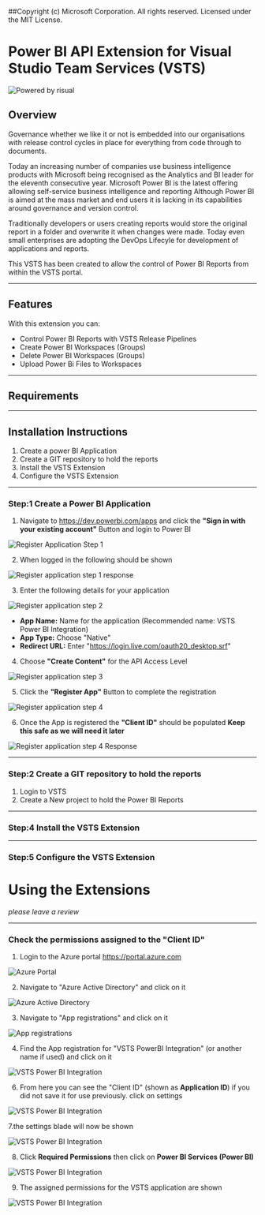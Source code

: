##Copyright (c) Microsoft Corporation. All rights reserved. Licensed under the MIT License.
# Power BI API Extension for Visual Studio Team Services (VSTS)
![Powered by risual](/images/Misc/PoweredByrisual-01.png)

## Overview
Governance whether we like it or not is embedded into our organisations with release control cycles in place for everything from code through to documents.
  
Today an increasing number of companies use business intelligence products with Microsoft being recognised as the Analytics and BI leader for the eleventh consecutive year.
Microsoft Power BI is the latest offering allowing self-service business intelligence and reporting
Although Power BI is aimed at the mass market and end users it is lacking in its capabilities around governance and version control.

Traditionally developers or users creating reports would store the original report in a folder and overwrite it when changes were made.  Today even small enterprises are adopting the DevOps Lifecyle for development of applications and reports.

This VSTS has been created to allow the control of Power BI Reports from within the VSTS portal.
***

## Features
With this extension you can:
* Control Power BI Reports with VSTS Release Pipelines
* Create Power BI Workspaces (Groups)
* Delete Power BI Workspaces (Groups)
* Upload Power Bi Files to Workspaces
***

## Requirements

***

## Installation Instructions
1. Create a power BI Application
2. Create a GIT repository to hold the reports
4. Install the VSTS Extension
5. Configure the VSTS Extension
***

### Step:1 Create a Power BI Application
1. Navigate to https://dev.powerbi.com/apps and click the **"Sign in with your existing account"** Button and login to Power BI

![Register Application Step 1](/images/RegisterApplication/RegisterApplication1.png)

2. When logged in the following should be shown

![Register application step 1 response](/images/RegisterApplication/RegisterApplication2.png)

3. Enter the following details for your application

![Register application step 2](/images/RegisterApplication/RegisterApplication3.png)
* **App Name:** Name for the application (Recommended name: VSTS Power BI Integration)
* **App Type:** Choose "Native"
* **Redirect URL:** Enter "https://login.live.com/oauth20_desktop.srf"

4. Choose **"Create Content"** for the API Access Level

![Register application step 3](/images/RegisterApplication4.png)

5. Click the **"Register App"** Button to complete the registration

![Register application step 4](/images/RegisterApplication/RegisterApplication5.png)

6. Once the App is registered the **"Client ID"** should be populated __Keep this safe as we will need it later__

![Register application step 4 Response](/images/RegisterApplication/RegisterApplication6.png)
***

### Step:2 Create a GIT repository to hold the reports
1.	Login to VSTS
2.	Create a New project to hold the Power BI Reports

***

### Step:4 Install the VSTS Extension

***
### Step:5 Configure the VSTS Extension


# Using the Extensions
*please leave a review*
***

### Check the permissions assigned to the "Client ID"
1. Login to the Azure portal https://portal.azure.com

![Azure Portal](/images/AzureAD/AzureAD0.png)

2. Navigate to "Azure Active Directory" and click on it

![Azure Active Directory](/images/AzureAD/AzureAD1.png)

3. Navigate to "App registrations" and click on it

![App registrations](/images/AzureAD/AzureAD2.png)

4. Find the App registration for "VSTS PowerBI Integration" (or another name if used) and click on it

![VSTS Power BI Integration](/images/AzureAD/AzureAD3.png)

6. From here you can see the "Client ID" (shown as **Application ID**) if you did not save it for use previously. click on settings


![VSTS Power BI Integration](/images/AzureAD/AzureAD4.png)

7.the settings blade will now be shown

![VSTS Power BI Integration](/images/AzureAD/AzureAD5.png)

8. Click **Required Permissions** then click on **Power BI Services (Power BI)**

![VSTS Power BI Integration](/images/AzureAD/AzureAD8.png)

9. The assigned permissions for the VSTS application are shown

![VSTS Power BI Integration](/images/AzureAD/AzureAD9.png)


